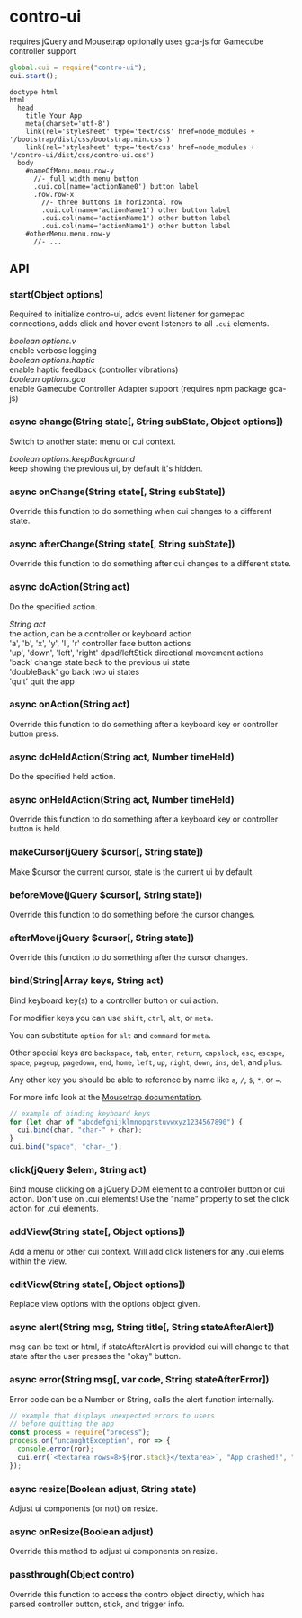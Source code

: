 # contro-ui

requires jQuery and Mousetrap
optionally uses gca-js for Gamecube controller support

```javascript
global.cui = require("contro-ui");
cui.start();
```

```pug
doctype html
html
  head
    title Your App
    meta(charset='utf-8')
    link(rel='stylesheet' type='text/css' href=node_modules + '/bootstrap/dist/css/bootstrap.min.css')
    link(rel='stylesheet' type='text/css' href=node_modules + '/contro-ui/dist/css/contro-ui.css')
  body
    #nameOfMenu.menu.row-y
      //- full width menu button
      .cui.col(name='actionName0') button label
      .row.row-x
        //- three buttons in horizontal row
        .cui.col(name='actionName1') other button label
        .cui.col(name='actionName1') other button label
        .cui.col(name='actionName1') other button label
    #otherMenu.menu.row-y
      //- ...
```

## API

### start(Object options)

Required to initialize contro-ui, adds event listener for gamepad connections, adds click and hover event listeners to all `.cui` elements.

_boolean options.v_  
enable verbose logging  
_boolean options.haptic_  
enable haptic feedback (controller vibrations)  
_boolean options.gca_  
enable Gamecube Controller Adapter support (requires npm package gca-js)

### async change(String state[, String subState, Object options])

Switch to another state: menu or cui context.

_boolean options.keepBackground_  
keep showing the previous ui, by default it's hidden.

### async onChange(String state[, String subState])

Override this function to do something when cui changes to a different state.

### async afterChange(String state[, String subState])

Override this function to do something after cui changes to a different state.

### async doAction(String act)

Do the specified action.

_String act_  
the action, can be a controller or keyboard action  
'a', 'b', 'x', 'y', 'l', 'r' controller face button actions  
'up', 'down', 'left', 'right' dpad/leftStick directional movement actions  
'back' change state back to the previous ui state  
'doubleBack' go back two ui states  
'quit' quit the app

### async onAction(String act)

Override this function to do something after a keyboard key or controller button press.

### async doHeldAction(String act, Number timeHeld)

Do the specified held action.

### async onHeldAction(String act, Number timeHeld)

Override this function to do something after a keyboard key or controller button is held.

### makeCursor(jQuery \$cursor[, String state])

Make \$cursor the current cursor, state is the current ui by default.

### beforeMove(jQuery \$cursor[, String state])

Override this function to do something before the cursor changes.

### afterMove(jQuery \$cursor[, String state])

Override this function to do something after the cursor changes.

### bind(String|Array keys, String act)

Bind keyboard key(s) to a controller button or cui action.

For modifier keys you can use `shift`, `ctrl`, `alt`, or `meta`.

You can substitute `option` for `alt` and `command` for `meta`.

Other special keys are `backspace`, `tab`, `enter`, `return`, `capslock`, `esc`, `escape`, `space`, `pageup`, `pagedown`, `end`, `home`, `left`, `up`, `right`, `down`, `ins`, `del`, and `plus`.

Any other key you should be able to reference by name like `a`, `/`, `$`, `*`, or `=`.

For more info look at the [Mousetrap documentation](https://craig.is/killing/mice).

```javascript
// example of binding keyboard keys
for (let char of "abcdefghijklmnopqrstuvwxyz1234567890") {
  cui.bind(char, "char-" + char);
}
cui.bind("space", "char-_");
```

### click(jQuery \$elem, String act)

Bind mouse clicking on a jQuery DOM element to a controller button or cui action. Don't use on .cui elements! Use the "name" property to set the click action for .cui elements.

### addView(String state[, Object options])

Add a menu or other cui context. Will add click listeners for any .cui elems within the view.

### editView(String state[, Object options])

Replace view options with the options object given.

### async alert(String msg, String title[, String stateAfterAlert])

msg can be text or html, if stateAfterAlert is provided cui will change to that state after the user presses the "okay" button.

### async error(String msg[, var code, String stateAfterError])

Error code can be a Number or String, calls the alert function internally.

```javascript
// example that displays unexpected errors to users
// before quitting the app
const process = require("process");
process.on("uncaughtException", ror => {
  console.error(ror);
  cui.err(`<textarea rows=8>${ror.stack}</textarea>`, "App crashed!", "quit");
});
```

### async resize(Boolean adjust, String state)

Adjust ui components (or not) on resize.

### async onResize(Boolean adjust)

Override this method to adjust ui components on resize.

### passthrough(Object contro)

Override this function to access the contro object directly, which has parsed controller button, stick, and trigger info.
